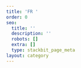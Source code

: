 ```yaml
---
title: 'FR '
order: 0
seo:
  title: ''
  description: ''
  robots: []
  extra: []
  type: stackbit_page_meta
layout: category
---
```

